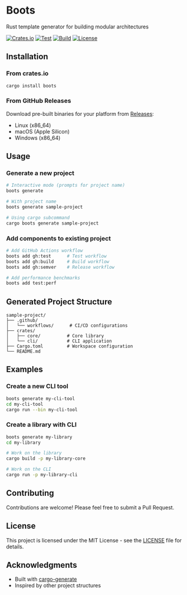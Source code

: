 # Boots

Rust template generator for building modular architectures

[![Crates.io](https://img.shields.io/crates/v/boots.svg)](https://crates.io/crates/boots)
[![Test](https://github.com/1eedaegon/boots/workflows/Test/badge.svg)](https://github.com/1eedaegon/boots/actions)
[![Build](https://github.com/1eedaegon/boots/workflows/Build/badge.svg)](https://github.com/1eedaegon/boots/actions)
[![License](https://img.shields.io/badge/license-MIT-blue.svg)](LICENSE)

## Installation

### From crates.io

```bash
cargo install boots
```

### From GitHub Releases

Download pre-built binaries for your platform from [Releases](https://github.com/1eedaegon/boots/releases):

- Linux (x86_64)
- macOS (Apple Silicon)
- Windows (x86_64)

## Usage

### Generate a new project

```bash
# Interactive mode (prompts for project name)
boots generate

# With project name
boots generate sample-project

# Using cargo subcommand
cargo boots generate sample-project
```

### Add components to existing project

```bash
# Add GitHub Actions workflow
boots add gh:test      # Test workflow
boots add gh:build     # Build workflow
boots add gh:semver    # Release workflow

# Add performance benchmarks
boots add test:perf
```

## Generated Project Structure

```
sample-project/
├── .github/
│   └── workflows/      # CI/CD configurations
├── crates/
│   ├── core/          # Core library
│   └── cli/           # CLI application
├── Cargo.toml         # Workspace configuration
└── README.md
```

## Examples

### Create a new CLI tool

```bash
boots generate my-cli-tool
cd my-cli-tool
cargo run --bin my-cli-tool
```

### Create a library with CLI

```bash
boots generate my-library
cd my-library

# Work on the library
cargo build -p my-library-core

# Work on the CLI
cargo run -p my-library-cli
```


## Contributing

Contributions are welcome! Please feel free to submit a Pull Request.

## License

This project is licensed under the MIT License - see the [LICENSE](LICENSE) file for details.

## Acknowledgments

- Built with [cargo-generate](https://github.com/cargo-generate/cargo-generate)
- Inspired by other project structures
